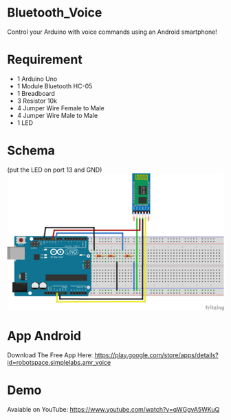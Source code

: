 # Bluetooth_Voice
Control your Arduino with voice commands using an Android smartphone! 

# Requirement 
- 1 Arduino Uno
- 1 Module Bluetooth HC-05
- 1 Breadboard
- 3 Resistor 10k
- 4 Jumper Wire Female to Male
- 4 Jumper Wire Male to Male
- 1 LED

# Schema
(put the LED on port 13 and GND)
![schema](https://github.com/aryulianto/Bluetooth_Voice/blob/master/HC-05.png)

# App Android
Download The Free App Here: https://play.google.com/store/apps/details?id=robotspace.simplelabs.amr_voice

# Demo
Avaiable on YouTube: https://www.youtube.com/watch?v=qWGgvA5WKuQ
